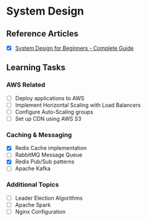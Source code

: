 # System Design

## Reference Articles
- [x] [System Design for Beginners - Complete Guide](https://medium.com/@shivambhadani_/system-design-for-beginners-everything-you-need-in-one-article-c74eb702540b)

## Learning Tasks

### AWS Related
- [ ] Deploy applications to AWS
- [ ] Implement Horizontal Scaling with Load Balancers
- [ ] Configure Auto-Scaling groups
- [ ] Set up CDN using AWS S3

### Caching & Messaging
- [x] Redis Cache implementation
- [ ] RabbitMQ Message Queue
- [x] Redis Pub/Sub patterns
- [ ] Apache Kafka

### Additional Topics
- [ ] Leader Election Algorithms
- [ ] Apache Spark
- [ ] Nginx Configuration